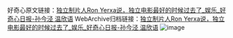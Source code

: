 好奇心原文链接：[独立制片人Ron Yerxa说，独立电影最好的时候过去了_娱乐_好奇心日报-孙今泾 温欣语](https://www.qdaily.com/articles/11867.html)
WebArchive归档链接：[独立制片人Ron Yerxa说，独立电影最好的时候过去了_娱乐_好奇心日报-孙今泾 温欣语](http://web.archive.org/web/20190623171540/https://www.qdaily.com/articles/11867.html)
![image](http://ww3.sinaimg.cn/large/007d5XDply1g3wbbi5qehj30u05lzu0x)